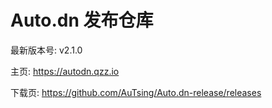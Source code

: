 # Auto.dn 发布仓库

最新版本号: v2.1.0

主页: https://autodn.qzz.io

下载页: https://github.com/AuTsing/Auto.dn-release/releases
